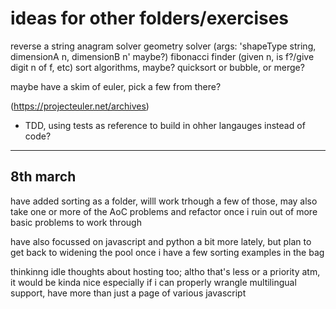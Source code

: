 <h1>ideas for other folders/exercises</h1>

reverse a string
anagram solver
geometry solver (args: 'shapeType string, dimensionA n, dimensionB n' maybe?)
fibonacci finder (given n, is f?/give digit n of f, etc)
sort algorithms, maybe? quicksort or bubble, or merge?

maybe have a skim of euler, pick a few from there?

(https://projecteuler.net/archives)

- TDD, using tests as reference to build in ohher langauges instead of code?
--------------------------------------------------------

8th march
--
have added sorting as a folder, willl work trhough a few of those, may also take one or more of the AoC problems and refactor once i ruin out of more basic problems to work through 

have also focussed on javascript and python a bit more lately, but plan to get back to widening the pool once i have a few sorting examples in the bag

thinkinng idle thoughts about hosting too; altho that's less or a priority atm, it would be kinda nice especially if i can properly wrangle multilingual support, have more than just a page of various javascript 